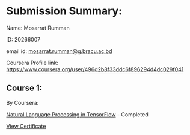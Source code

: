 # Submission Summary:

Name: Mosarrat Rumman

ID: 20266007

email id: mosarrat.rumman@g.bracu.ac.bd

Coursera Profile link: https://www.coursera.org/user/496d2b8f33ddc6f896294d4dc029f041

## Course 1: 

By Coursera:

[Natural Language Processing in TensorFlow](https://www.coursera.org/learn/natural-language-processing-tensorflow/home/welcome)  - Completed

[View Certificate](https://www.coursera.org/account/accomplishments/records/7YDKNBTB9SDY)

